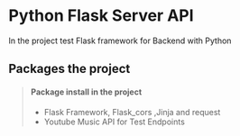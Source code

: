 # Python Flask Server API

In the project test Flask framework for Backend with Python

## Packages the project

> #### Package install in the project
>
> - Flask Framework, Flask_cors ,Jinja and request
> - Youtube Music API for Test Endpoints
